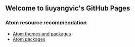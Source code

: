 ## Welcome to liuyangvic's GitHub Pages

### Atom resource recommendation 
- [Atom themes and packages](https://www.hi-linux.com/posts/28459.html)
- [Atom packages](http://xiaweiss.com/art/20180103-atom-useful-packages/)
